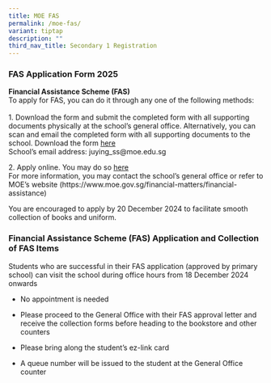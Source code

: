 ```yaml
---
title: MOE FAS
permalink: /moe-fas/
variant: tiptap
description: ""
third_nav_title: Secondary 1 Registration
---
```

<h3><strong>FAS Application Form 2025</strong></h3>
<p><strong>Financial Assistance Scheme (FAS)</strong>
<br>To apply for FAS, you can do it through any one of the following methods:
<br>
<br>1.&nbsp;Download the form and submit the completed form with all supporting
documents physically at the school’s general office. Alternatively, you
can scan and email the completed form with all supporting documents to
the school. Download the form <a href="https://drive.google.com/file/d/11-PLxuUQEw_tdFip5AxH6pzj7falywgp/view" rel="noopener nofollow" target="_blank">here</a>
<br>School’s email address: <a rel="noopener noreferrer nofollow" target="_blank">juying_ss@moe.edu.sg</a>
</p>
<p>2.&nbsp;Apply online. You may do so <a href="https://go.gov.sg/moe-efas" rel="noopener nofollow" target="_blank">here</a>
<br>For more information, you may contact the school’s general office or refer
to MOE’s website (<a rel="noopener noreferrer nofollow" target="_blank">https://www.moe.gov.sg/financial-matters/financial-assistance</a>)</p>
<p>You are encouraged to apply by 20 December 2024 to facilitate smooth collection
of books and uniform.</p>
<p></p>
<h3><strong>Financial Assistance Scheme (FAS) Application and Collection of FAS Items</strong></h3>
<p>Students who are successful in their FAS application (approved by primary
school) can visit the school during office hours from 18 December 2024
onwards</p>
<ul data-tight="true" class="tight">
<li>
<p>No appointment is needed</p>
</li>
<li>
<p>Please proceed to the General Office with their FAS approval letter and
receive the collection forms before heading to the bookstore and other
counters</p>
</li>
<li>
<p>Please bring along the student’s ez-link card</p>
</li>
<li>
<p>A queue number will be issued to the student at the General Office counter</p>
</li>
</ul>
<p></p>